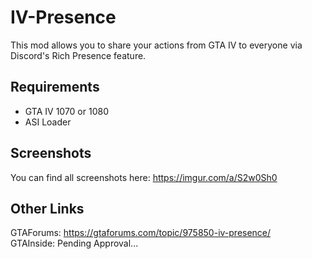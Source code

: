 # IV-Presence
This mod allows you to share your actions from GTA IV to everyone via Discord's Rich Presence feature.

## Requirements
- GTA IV 1070 or 1080  
- ASI Loader

## Screenshots
You can find all screenshots here: https://imgur.com/a/S2w0Sh0

## Other Links
GTAForums: https://gtaforums.com/topic/975850-iv-presence/  
GTAInside: Pending Approval...
